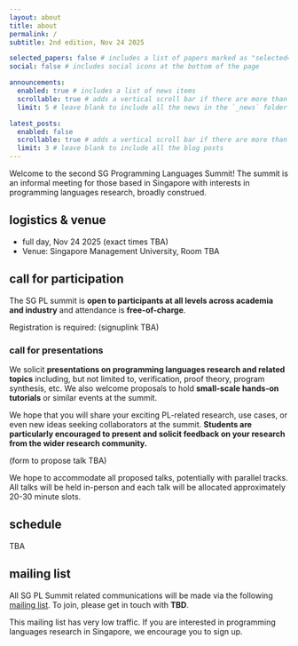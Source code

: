 ```yaml
---
layout: about
title: about
permalink: /
subtitle: 2nd edition, Nov 24 2025

selected_papers: false # includes a list of papers marked as "selected={true}"
social: false # includes social icons at the bottom of the page

announcements:
  enabled: true # includes a list of news items
  scrollable: true # adds a vertical scroll bar if there are more than 3 news items
  limit: 5 # leave blank to include all the news in the `_news` folder

latest_posts:
  enabled: false
  scrollable: true # adds a vertical scroll bar if there are more than 3 new posts items
  limit: 3 # leave blank to include all the blog posts
---
```


Welcome to the second SG Programming Languages Summit!
The summit is an informal meeting for those based in Singapore with interests in programming languages research, broadly construed.

## logistics & venue

- full day, Nov 24 2025 (exact times TBA)
- Venue: Singapore Management University, Room TBA


## call for participation

The SG PL summit is **open to participants at all levels across academia and industry** and attendance is **free-of-charge**.

Registration is required: (signuplink TBA)

### call for presentations

We solicit **presentations on programming languages research and related topics** including, but not limited to, verification, proof theory, program synthesis, etc.
We also welcome proposals to hold **small-scale hands-on tutorials** or similar events at the summit.

We hope that you will share your exciting PL-related research, use cases, or even new ideas seeking collaborators at the summit.
**Students are particularly encouraged to present and solicit feedback on your research from the wider research community.**

(form to propose talk TBA)

We hope to accommodate all proposed talks, potentially with parallel tracks. All talks will be held in-person and each talk will be allocated approximately 20-30 minute slots.

## schedule

TBA

## mailing list

All SG PL Summit related communications will be made via the following [mailing list](https://groups.google.com/g/plsg).
To join, please get in touch with **TBD**.

This mailing list has very low traffic. If you are interested in programming languages research in Singapore, we encourage you to sign up.